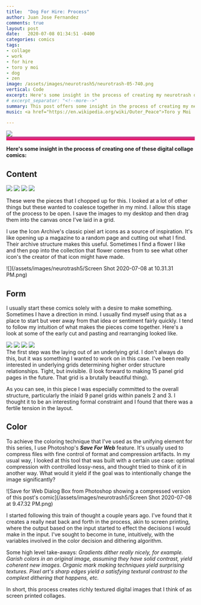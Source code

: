 ```yaml
---
title:  "Dog For Hire: Process"
author: Juan Jose Fernandez
comments: true
layout: post
date:   2020-07-08 01:34:51 -0400
categories: comics
tags:
- collage
- work 
- for hire 
- toro y moi
- dog
- zen 
image: /assets/images/neurotrash5/neurotrash-05-740.png
vertical: Code
excerpt: Here's some insight in the process of creating my neurotrash digital collage comics.
# excerpt_separator: "<!--more-->"
summary: This post offers some insight in the process of creating my neurotrash digital collage comics
music: <a href="https://en.wikipedia.org/wiki/Outer_Peace">Toro y Moi  - Outer Peace</a>

---
```

<style>
.bar{
    height: 10px;
    background: #bc4e9c;  /* fallback for old browsers */
    background: -webkit-linear-gradient(to top, #f80759, #bc4e9c);  /* Chrome 10-25, Safari 5.1-6 */
    background: linear-gradient(to top, #f80759, #bc4e9c); /* W3C, IE 10+/ Edge, Firefox 16+, Chrome 26+, Opera 12+, Safari 7+ */
    }
</style>

<div><img src="/assets/images/neurotrash5/neurotrash-05-740.png" class="pixel-art"></div>

<div class="bar"></div>

**Here's some insight in the process of creating one of these digital collage comics:**

## Content ##
<div class="img-holder"> 
    <img class="img-small" src="/assets/images/neurotrash5/2181049-YDFLXSPO-7.jpg"> 
    <img class="img-small" src="/assets/images/neurotrash5/bit-art-pixel-characters_silhouettes.png">
    <img class="img-small" src="/assets/images/neurotrash5/Screen Shot 2020-07-08 at 6.15.39 PM.png">
    <img class="img-small" src="/assets/images/neurotrash5/geometric-abstract-lace-grid-seamless-pattern-weaving-lines-brush-vector-id1220287379.jpg">
</div> 

These were the pieces that I chopped up for this. I looked at a lot of other things but these wanted to coalesce together in my mind. I allow this stage of the process to be open. I save the images to my desktop and then drag them into the canvas once I've laid in a grid.

I use the Icon Archive's classic pixel art icons as a source of inspiration. It's like opening up a magazine to a random page and cutting out what I find. Their archive structure makes this useful. Sometimes I find a flower I like and then pop into the collection that flower comes from to see what other icon's the creator of that icon might have made.

![](/assets/images/neurotrash5/Screen Shot 2020-07-08 at 10.31.31 PM.png)

## Form ##
I usually start these comics solely with a desire to make something. Sometimes I have a direction in mind. I usually find myself using that as a place to start but veer away from that idea or sentiment fairly quickly. I tend to follow my intuition of what makes the pieces come together. Here's a look at some of the early cut and pasting and rearranging looked like. 

<div class="img-holder"> 
    <img class="img-small" src="/assets/images/neurotrash5/Screen Shot 2020-07-08 at 6.06.51 PM.png"> 
    <img class="img-small" src="/assets/images/neurotrash5/Screen Shot 2020-07-08 at 8.43.37 PM.png"> 
    <img class="img-small" src="/assets/images/neurotrash5/Screen Shot 2020-07-08 at 9.07.08 PM.png">
    <img class="img-small" src="/assets/images/neurotrash5/Screen Shot 2020-07-08 at 9.14.26 PM.png">
</div> 
The first step was the laying out of an underlying grid. I don't always do this, but it was something I wanted to work on in this case. I've been really interested in underlying grids determining higher order structure relationships. Tight, but invisible. (I look forward to making 15 panel grid pages in the future. That grid is a brutally beautiful thing).

As you can see, in this piece I was especially committed to the overall structure, particularly the inlaid 9 panel grids within panels 2 and 3. I thought it to be an interesting formal constraint and I found that there was a fertile tension in the layout.

## Color ##
To achieve the coloring technique that I've used as the unifying element for this series, I use Photoshop's ***Save For Web*** feature. It's usually used to compress files with fine control of format and compression artifacts. In my usual way, I looked at this tool that was built with a certain use case: optimal compression with controlled lossy-ness, and thought tried to think of it in another way. What would it yield if the goal was to intentionally change the image significantly? 

![Save for Web Dialog Box from Photoshop showing a compressed version of this post's comic](/assets/images/neurotrash5/Screen Shot 2020-07-08 at 9.47.32 PM.png)

I started following this train of thought a couple years ago. I've found that it creates a really neat back and forth in the process, akin to screen printing, where the output based on the input started to effect the decisions I would make in the input. I've sought to become in tune, intuitively, with the variables involved in the color decision and dithering algorithm. 

Some high level take-aways: *Gradients dither really nicely, for example. Garish colors in an original image, assuming they have solid contrast, yield coherent new images. Organic mark making techniques yield surprising textures. Pixel art's sharp edges yield a satisfying textural contrast to the complext dithering that happens, etc.*

In short, this process creates richly textured digital images that I think of as screen printed collages.